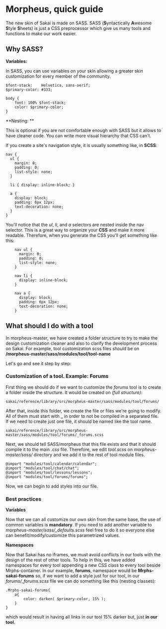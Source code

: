 # Morpheus, quick guide

The new skin of Sakai is made on SASS. SASS (**S**yntactically **A**wesome **S**tyle **S**heets) is just a CSS preprocessor which give us many tools and functions to make our work easier. 

## Why SASS?

**Variables:**

In SASS, you can use variables on your skin allowing a greater skin customization for every member of the community.

	$font-stack:    Helvetica, sans-serif;
	$primary-color: #333;

	body {
  		font: 100% $font-stack;
  		color: $primary-color;
	}

**Nesting: **

This is optional if you are not comfortable enough with SASS but it allows to have cleaner code. You can write more visual hierarchy that CSS can't.

If you create a site's navigation style, it is usually something like, in **SCSS**:

	nav {
      ul {
        margin: 0;
        padding: 0;
        list-style: none;
      }

      li { display: inline-block; }

      a {
        display: block;
        padding: 6px 12px;
        text-decoration: none;
      }
    }

You'll notice that the *ul*, *li*, and *a* selectors are nested inside the nav selector. This is a great way to organize your **CSS** and make it more readable. Therefore, when you generate the CSS you'll get something like this:

        nav ul {
          margin: 0;
          padding: 0;
          list-style: none;
        }

        nav li {
          display: inline-block;
        }

        nav a {
          display: block;
          padding: 6px 12px;
          text-decoration: none;
        }

## What should I do with a tool

In morpheus-master, we have created a folder structure to try to make the design customization cleaner  and also to clarify the development process on Sakai. For example, tool customization scss files should be on **/morpheus-master/sass/modules/tool/tool-name**

Let's go and see it step by step:

### Customization of a tool. Example: Forums

First thing we should do if we want to customize the *forums* tool is to create a folder inside the structure. It would be created on *(full structure)*:

	sakai/reference/library/src/morpheus-master/sass/modules/tool/forums/

After that, inside this folder, we create the file or files we're going to modify. All of them must start with **_** in order to not be compiled in a separated file. If we need to create just one file, it should be named like the tool name.

	sakai/reference/library/src/morpheus-master/sass/modules/tool/forums/_forums.scss

Next, we should tell SASS/morpheus that this file exists and that it should compile it to the main *.css* file. Therefore, we edit *tool.scss* on *morpheus-master/sass/* directory and we add it to the rest of tool module files.

	@import "modules/tool/calendar/calendar";
	@import "modules/tool/chat/chat";
	@import "modules/tool/lessons/lessons";
	@import "modules/tool/forums/forums";

Now, we can begin to add styles into our file.

### Best practices

**Variables**

Now that we can all customize our own skin from the same base, the use of common variables is **mandatory**. If you need to add another variable to *morpheus-master/sass/_defaults.scss* feel free to do it so everyone else can benefit/modify/customize this parametrized values.

**Namespaces**

Now that Sakai has no iframes, we must avoid conflicts in our tools with the design of the rest of other tools. To help in this, we have added namespaces for every tool appending a new CSS class to every tool beside Mrphs-container. In our example, **forums**, namespace would be **Mrphs-sakai-forums** so, if we want to add a style just for our tool, in our *forums/_forums.scss* file we can do something like this (nesting classes):

	.Mrphs-sakai-forums{
    	a{
        	color: darken( $primary-color, 15% );
        }
    }

which would result in having all links in our tool 15% darker but, just **in our tool**.